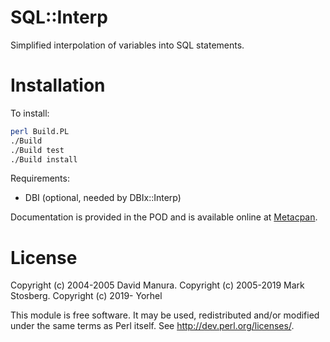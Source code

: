 # SQL::Interp

Simplified interpolation of variables into SQL statements.

# Installation

To install:

```sh
perl Build.PL
./Build
./Build test
./Build install
```

Requirements:

- DBI (optional, needed by DBIx::Interp)

Documentation is provided in the POD and is available online at [Metacpan](https://metacpan.org/pod/SQL::Interp).

# License

Copyright (c) 2004-2005 David Manura.
Copyright (c) 2005-2019 Mark Stosberg.
Copyright (c) 2019- Yorhel

This module is free software. It may be used, redistributed
and/or modified under the same terms as Perl itself.
See http://dev.perl.org/licenses/.
